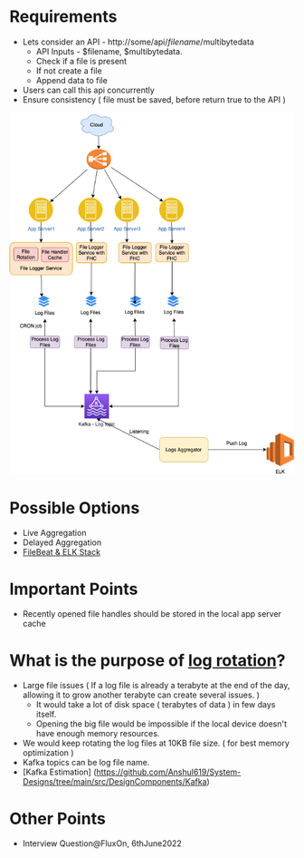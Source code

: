 # Requirements
- Lets consider an API - http://some/api/$filename/$multibytedata
  - API Inputs - $filename, $multibytedata.
  - Check if a file is present
  - If not create a file
  - Append data to file
- Users can call this api concurrently
- Ensure consistency ( file must be saved, before return true to the API )

<img title="Logging-File-Aggregation" alt="Alt text" src="Logging-File-Aggregation.drawio.png">

# Possible Options
- Live Aggregation
- Delayed Aggregation
- [FileBeat & ELK Stack](https://www.elastic.co/guide/en/beats/filebeat/current/how-filebeat-works.html)

# Important Points
- Recently opened file handles should be stored in the local app server cache

# What is the purpose of [log rotation](https://www.mezmo.com/learn-log-management/what-is-log-rotation-how-does-it-work)?
- Large file issues ( If a log file is already a terabyte at the end of the day, allowing it to grow another terabyte can create several issues. )
  - It would take a lot of disk space ( terabytes of data ) in few days itself.
  - Opening the big file would be impossible if the local device doesn't have enough memory resources.
- We would keep rotating the log files at 10KB file size. ( for best memory optimization )
- Kafka topics can be log file name.
- [Kafka Estimation] (https://github.com/Anshul619/System-Designs/tree/main/src/DesignComponents/Kafka)   
 
# Other Points
- Interview Question@FluxOn, 6thJune2022
